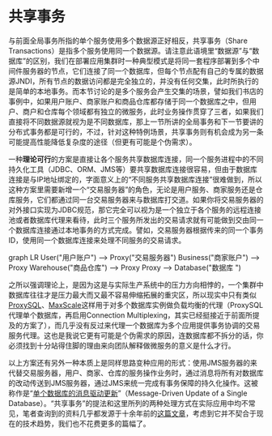 # 共享事务

与前面全局事务所指的单个服务使用多个数据源正好相反，共享事务（Share Transactions）是指多个服务使用同一个数据源。请注意此语境里“数据源”与“数据库”的区别，我们在部署应用集群时一种典型模式是将同一套程序部署到多个中间件服务器的节点，它们连接了同一个数据库，但每个节点配有自己的专属的数据源JNDI，所有节点的数据访问都是完全独立的，并没有任何交集，此时所执行的是简单的本地事务。而本节讨论的是多个服务会产生交集的场景，譬如我们书店的事例中，如果用户账户、商家账户和商品仓库都存储于同一个数据库之中，但用户、商户和仓库每个领域都有独立的微服务，此时业务操作贯穿了三者，如果我们直接将不同数据源就视为是不同数据库，那上一节所讲的全局事务和下一节要讲的分布式事务都是可行的，不过，针对这种特例场景，共享事务则有机会成为另一条可能提高性能降低复杂度的途径（但更有可能是个伪需求）。

一种**理论可行**的方案是直接让各个服务共享数据库连接，同一个服务进程中的不同持久化工具（JDBC、ORM、JMS等）要共享数据库连接很容易，但由于数据库连接是与IP地址绑定的，字面意义上的“不同服务共享数据库连接”很难做到，所以这种方案里需要新增一个“交易服务器”的角色，无论是用户服务、商家服务还是仓库服务，它们都通过同一台交易服务器来与数据库打交道。如果你将交易服务器的对外接口实现为JDBC规范，那它完全可以视为是一个独立于各个服务的远程连接池或者数据库代理来看待，此时三个服务所发出的交易请求就有可能做到交由同一个数据库连接通过本地事务的方式完成。譬如，交易服务器根据传来的同一个事务ID，使用同一个数据库连接来处理不同服务的交易请求。

<mermaid style="margin: -15px 0 -40px 0">
graph LR
	User("用户账户") --> Proxy("交易服务器") 
	Business("商家账户") --> Proxy
	Warehouse("商品仓库") --> Proxy
	Proxy --> Database("数据库 ")
</mermaid>

之所以强调理论上，是因为这是与实际生产系统中的压力方向相悖的，一个集群中数据库往往才是压力最大而又最不容易伸缩拓展的重灾区，所以现实中只有类似[ProxySQL](https://www.proxysql.com/)、[MaxScale](https://mariadb.com/kb/en/maxscale/)这样用于对多个数据库实例做负载均衡的代理（ProxySQL代理单个数据库，再启用Connection Multiplexing，其实已经挺接近于前面所提及的方案了），而几乎没有反过来代理一个数据库为多个应用提供事务协调的交易服务代理。这也是我说它更有可能是个伪需求的原因，连数据库都不拆分的话，你必须找到十分站得住脚的理由来向团队解释做微服务的意义是什么才行。

以上方案还有另外一种本质上是同样思路变种应用的形式：使用JMS服务器的来代替交易服务器，用户、商家、仓库的服务操作业务时，通过消息将所有对数据库的改动传送到JMS服务器，通过JMS来统一完成有事务保障的持久化操作。这被称作是“[单个数据库的消息驱动更新](https://www.javaworld.com/article/2077963/distributed-transactions-in-spring--with-and-without-xa.html)”（Message-Driven Update of a Single Database）。“共享事务”的提法和这里所列的两种处理方式在实际应用中均不常见，笔者查询到的资料几乎都发源于十余年前的[这篇文章](https://www.javaworld.com/article/2077963/distributed-transactions-in-spring--with-and-without-xa.html)，考虑到它并不契合于现在的技术趋势，我们也不花费更多的篇幅了。
